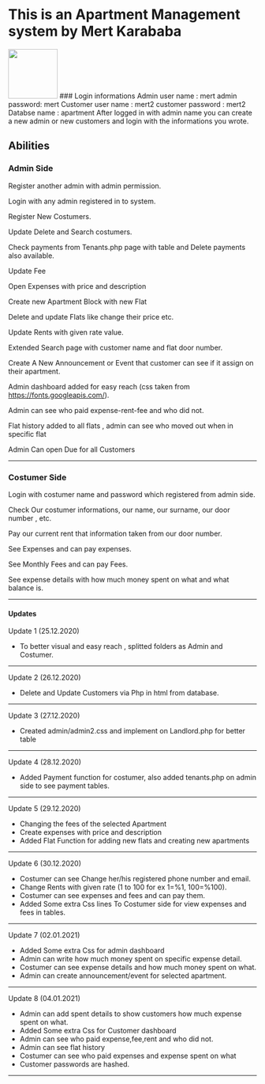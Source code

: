 # This is an Apartment Management system by Mert Karababa

<img src="images/github.charts.png" width="100" height="100">
### Login informations
Admin user name : mert  
admin password: mert     
Customer user name : mert2    
customer password : mert2   
Databse name : apartment   
After logged in with admin name you can create a new admin or new customers and login with the informations you wrote.

## Abilities

### Admin Side

Register another admin with admin permission.

Login with any admin registered in to system.

Register New Costumers. 

Update Delete and Search costumers.

Check payments from Tenants.php page with table and  Delete payments also available.

Update Fee

Open Expenses with price and description

Create new Apartment Block with new Flat

Delete and update Flats like change their price etc.

Update Rents with given rate value.

Extended Search page with customer name and flat door number.

Create A New Announcement or Event that customer can see if it assign on their apartment.

Admin dashboard added for easy reach (css taken from https://fonts.googleapis.com/).

Admin can see who paid expense-rent-fee and who did not.

Flat history added to all flats , admin can see who moved out when in specific flat

Admin Can open Due for all Customers

--------------------------------------------------------------------------------
### Costumer Side
Login with costumer name and password which registered from admin side. 

Check Our costumer informations, our name, our surname, our door number , etc.

Pay our current rent that information taken from our door number.

See Expenses and can pay expenses.

See Monthly Fees and can pay Fees. 

See expense details with how much money spent on what and what balance is.


-------------------------------------------------------------------------------
#### Updates

Update 1   (25.12.2020)
- To better visual and easy reach , splitted folders as Admin and Costumer.
--------------------------------------------------------------------------------

Update 2 (26.12.2020)
- Delete and Update Customers via Php in html from database.
--------------------------------------------------------------------------------
Update 3 (27.12.2020)
- Created admin/admin2.css and implement on Landlord.php for better table
--------------------------------------------------------------------------------
Update 4 (28.12.2020)
- Added Payment function for costumer, also added tenants.php on admin side to see payment tables.

--------------------------------------------------------------------------------
Update 5 (29.12.2020)
- Changing the fees of the selected Apartment
- Create expenses with price and description
- Added Flat Function for adding new flats and creating new apartments 


--------------------------------------------------------------------------------

Update 6 (30.12.2020)
- Costumer can see Change her/his registered phone number and email.
- Change Rents with given rate (1 to 100  for ex 1=%1, 100=%100).
- Costumer can see expenses and fees and can pay them.
- Added Some extra Css lines To Costumer side for view expenses and fees in tables.

--------------------------------------------------------------------------------

Update 7 (02.01.2021)
- Added Some extra Css for admin dashboard
- Admin can write how much money spent on specific expense detail.
- Costumer can see expense details and how much money spent on what.
- Admin can create announcement/event for selected apartment.

--------------------------------------------------------------------------------
Update 8 (04.01.2021)
- Admin can add spent details to show customers how much expense spent on what.
- Added Some extra Css for Customer dashboard
- Admin can see who paid expense,fee,rent and who did not.
- Admin can see flat history
- Costumer can see who paid expenses and expense spent on what
- Customer passwords are hashed.

--------------------------------------------------------------------------------
